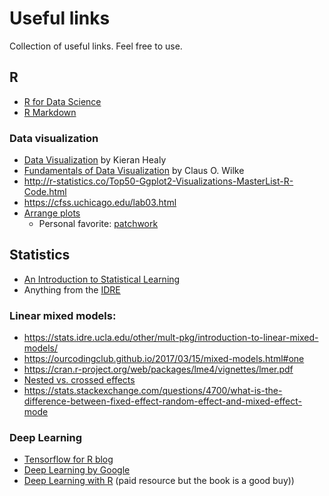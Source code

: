 # Useful links

Collection of useful links. Feel free to use.

## R

- [R for Data Science](http://r4ds.had.co.nz/)
- [R Markdown](https://bookdown.org/yihui/rmarkdown/)

### Data visualization

- [Data Visualization](https://socviz.co/index.html#preface) by Kieran Healy
- [Fundamentals of Data Visualization](https://serialmentor.com/dataviz/) by Claus O. Wilke
- http://r-statistics.co/Top50-Ggplot2-Visualizations-MasterList-R-Code.html
- https://cfss.uchicago.edu/lab03.html
- [Arrange plots](https://stackoverflow.com/questions/7993722/creating-arbitrary-panes-in-ggplot2/51220506#51220506)
  - Personal favorite: [patchwork](https://github.com/thomasp85/patchwork)
  
  
## Statistics

- [An Introduction to Statistical Learning](https://www-bcf.usc.edu/~gareth/ISL/)
- Anything from the [IDRE](https://stats.idre.ucla.edu/other/dae/)

### Linear mixed models: 
- https://stats.idre.ucla.edu/other/mult-pkg/introduction-to-linear-mixed-models/
- https://ourcodingclub.github.io/2017/03/15/mixed-models.html#one
- https://cran.r-project.org/web/packages/lme4/vignettes/lmer.pdf
- [Nested vs. crossed effects](https://stats.stackexchange.com/questions/228800/crossed-vs-nested-random-effects-how-do-they-differ-and-how-are-they-specified)
- https://stats.stackexchange.com/questions/4700/what-is-the-difference-between-fixed-effect-random-effect-and-mixed-effect-mode
  
### Deep Learning
- [Tensorflow for R blog](https://blogs.rstudio.com/tensorflow/)
- [Deep Learning by Google](https://www.udacity.com/course/deep-learning--ud730)
- [Deep Learning with R](https://www.amazon.com/Deep-Learning-R-Francois-Chollet/dp/161729554X) (paid resource but the book is a good buy))
